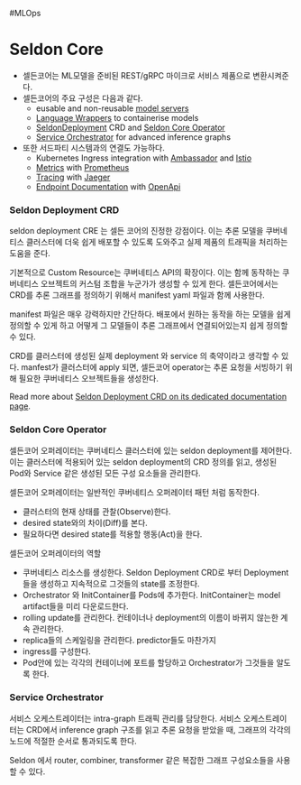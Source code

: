 #MLOps
# Seldon Core

- 셀든코어는 ML모델을 준비된 REST/gRPC 마이크로 서비스 제품으로 변환시켜준다.
- 셀든코어의 주요 구성은 다음과 같다.
    - eusable and non-reusable [model servers](https://docs.seldon.io/projects/seldon-core/en/latest/workflow/overview.html#e2e-serving-with-model-servers)
    - [Language Wrappers](https://docs.seldon.io/projects/seldon-core/en/latest/workflow/overview.html#language-wrappers) to containerise models
    - [SeldonDeployment](https://docs.seldon.io/projects/seldon-core/en/latest/workflow/overview.html#seldondeployment-crd) CRD and [Seldon Core Operator](https://docs.seldon.io/projects/seldon-core/en/latest/workflow/overview.html#seldon-core-operator)
    - [Service Orchestrator](https://docs.seldon.io/projects/seldon-core/en/latest/workflow/overview.html#service-orchestrator) for advanced inference graphs
- 또한 서드파티 시스템과의 연결도 가능하다.
    - Kubernetes Ingress integration with [Ambassador](https://www.getambassador.io/) and [Istio](https://istio.io/)
    - [Metrics](https://docs.seldon.io/projects/seldon-core/en/latest/workflow/overview.html#metrics-with-prometheus) with [Prometheus](https://prometheus.io/)
    - [Tracing](https://docs.seldon.io/projects/seldon-core/en/latest/workflow/overview.html#distributed-tracing-with-jaeger) with [Jaeger](https://www.jaegertracing.io/)
    - [Endpoint Documentation](https://docs.seldon.io/projects/seldon-core/en/latest/workflow/overview.html#endpoint-documentation) with [OpenApi](https://swagger.io/docs/specification/about/)
    

### Seldon Deployment CRD

seldon deployment CRE 는 셀든 코어의 진정한 강점이다. 이는 추론 모델을 쿠버네티스 클러스터에 더욱 쉽게 배포할 수 있도록 도와주고 실제 제품의 트래픽을 처리하는 도움을 준다.

기본적으로 Custom Resource는 쿠버네티스 API의 확장이다. 이는 함께 동작하는 쿠버네티스 오브젝트의 커스텀 조합을 누군가가 생성할 수 있게 한다. 셀든코어에서는 CRD를 추론 그래프를 정의하기 위해서 manifest yaml  파일과 함께 사용한다.

manifest 파일은 매우 강력하지만 간단하다. 배포에서 원하는 동작을 하는 모델을 쉽게 정의할 수 있게 하고 어떻게 그 모델들이 추론 그래프에서 연결되어있는지 쉽게 정의할 수 있다.

CRD를 클러스터에 생성된 실제 deployment 와 service 의 축약이라고 생각할 수 있다. manfest가 클러스터에 apply 되면, 셀든코어 operator는 추론 요청을 서빙하기 위해 필요한 쿠버네티스 오브젝트들을 생성한다.

Read more about [Seldon Deployment CRD on its dedicated documentation page](https://docs.seldon.io/projects/seldon-core/en/latest/reference/seldon-deployment.html).

### Seldon Core Operator

셀든코어 오퍼레이터는 쿠버네티스 클러스터에 있는 seldon deployment를 제어한다. 이는 클러스터에 적용되어 있는 seldon deployment의 CRD 정의를 읽고, 생성된 Pod와 Service 같은 생성된 모든 구성 요소들을 관리한다.

셀든코어 오퍼레이터는 일반적인 쿠버네티스 오퍼레이터 패턴 처럼 동작한다.

- 클러스터의 현재 상태를 관찰(Observe)한다.
- desired state와의 차이(Diff)를 본다.
- 필요하다면 desired state를 적용할 행동(Act)을 한다.

셀든코어 오퍼레이터의 역할

- 쿠버네티스 리소스를 생성한다. Seldon Deployment CRD로 부터 Deployment 들을 생성하고 지속적으로 그것들의 state를 조정한다.
- Orchestrator 와 InitContainer를 Pods에 추가한다. InitContainer는 model artifact들을 미리 다운로드한다.
- rolling update를 관리한다. 컨테이너나 deployment의 이름이 바뀌지 않는한 계속 관리한다.
- replica들의 스케일링을 관리한다. predictor들도 마찬가지
- ingress를 구성한다.
- Pod안에 있는 각각의 컨테이너에 포트를 할당하고 Orchestrator가 그것들을 알도록 한다.

### Service Orchestrator

서비스 오케스트레이터는 intra-graph 트래픽 관리를 담당한다. 서비스 오케스트레이터는 CRD에서 inference graph 구조를 읽고 추론 요청을 받았을 때, 그래프의 각각의 노드에 적절한 순서로 통과되도록 한다.

Seldon 에서 router, combiner, transformer 같은 복잡한 그래프 구성요소들을 사용할 수 있다.

